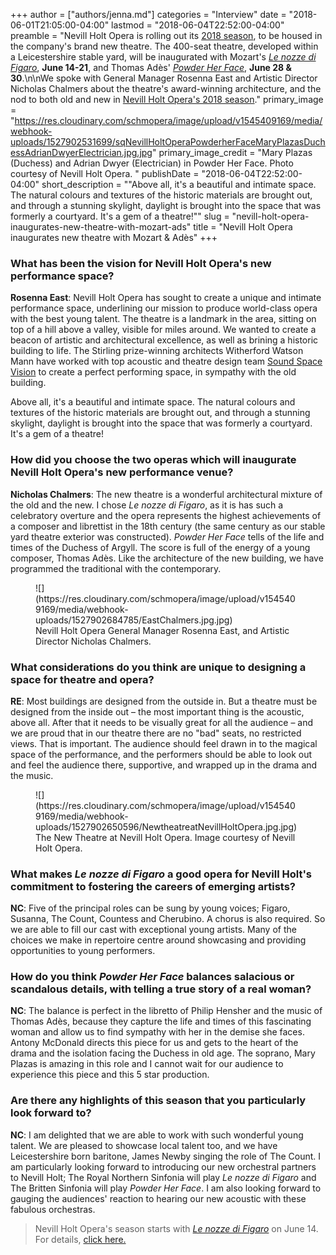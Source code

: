 +++
author = ["authors/jenna.md"]
categories = "Interview"
date = "2018-06-01T21:05:00-04:00"
lastmod = "2018-06-04T22:52:00-04:00"
preamble = "Nevill Holt Opera is rolling out its [2018 season](https://www.nevillholtopera.co.uk/whats-on), to be housed in the company's brand new theatre. The 400-seat theatre, developed within a Leicestershire stable yard, will be inaugurated with Mozart's [*Le nozze di Figaro*](https://www.nevillholtopera.co.uk/whats-on/le-nozze-di-figaro), **June 14-21**, and Thomas Adès' [*Powder Her Face*](https://www.nevillholtopera.co.uk/whats-on/powder-her-face), **June 28 & 30**.\n\nWe spoke with General Manager Rosenna East and Artistic Director Nicholas Chalmers about the theatre's award-winning architecture, and the nod to both old and new in [Nevill Holt Opera's 2018 season](https://www.nevillholtopera.co.uk/whats-on)."
primary_image = "https://res.cloudinary.com/schmopera/image/upload/v1545409169/media/webhook-uploads/1527902531699/sqNevillHoltOperaPowderherFaceMaryPlazasDuchessAdrianDwyerElectrician.jpg.jpg"
primary_image_credit = "Mary Plazas (Duchess) and Adrian Dwyer (Electrician) in Powder Her Face. Photo courtesy of Nevill Holt Opera. "
publishDate = "2018-06-04T22:52:00-04:00"
short_description = "&quot;Above all, it&#039;s a beautiful and intimate space. The natural colours and textures of the historic materials are brought out, and through a stunning skylight, daylight is brought into the space that was formerly a courtyard. It&#039;s a gem of a theatre!&quot;"
slug = "nevill-holt-opera-inaugurates-new-theatre-with-mozart-ads"
title = "Nevill Holt Opera inaugurates new theatre with Mozart &amp; Adès"
+++

### What has been the vision for Nevill Holt Opera's new performance space?

**Rosenna East**: Nevill Holt Opera has sought to create a unique and intimate performance space, underlining our mission to produce world-class opera with the best young talent. The theatre is a landmark in the area, sitting on top of a hill above a valley, visible for miles around. We wanted to create a beacon of artistic and architectural excellence, as well as brining a historic building to life. The Stirling prize-winning architects Witherford Watson Mann have worked with top acoustic and theatre design team [Sound Space Vision](http://www.soundspacevision.com/) to create a perfect performing space, in sympathy with the old building.

Above all, it's a beautiful and intimate space. The natural colours and textures of the historic materials are brought out, and through a stunning skylight, daylight is brought into the space that was formerly a courtyard. It's a gem of a theatre!

### How did you choose the two operas which will inaugurate Nevill Holt Opera's new performance venue?

**Nicholas Chalmers**: The new theatre is a wonderful architectural mixture of the old and the new. I chose *Le nozze di Figaro*, as it is has such a celebratory overture and the opera represents the highest achievements of
a composer and librettist in the 18th century (the same century as our stable yard theatre exterior was constructed). *Powder Her Face* tells of the life and times of the Duchess of Argyll. The score is full of the energy of a young composer, Thomas Adès. Like the architecture of the new building, we have programmed the traditional with the contemporary.

<figure data-type="image">
![](https://res.cloudinary.com/schmopera/image/upload/v1545409169/media/webhook-uploads/1527902684785/EastChalmers.jpg.jpg)
<figcaption>Nevill Holt Opera General Manager Rosenna East, and Artistic Director Nicholas Chalmers.</figcaption>
</figure>

### What considerations do you think are unique to designing a space for theatre and opera?

**RE**: Most buildings are designed from the outside in. But a theatre must be designed from the inside out – the most important thing is the acoustic, above all. After that it needs to be visually great for all the audience – and we are proud that in our theatre there are no "bad" seats, no restricted views. That is important. The audience should feel drawn in to the magical space of the performance, and the performers should be able to look out and feel the audience there, supportive, and wrapped up in the drama and the music.

<figure data-type="image">
![](https://res.cloudinary.com/schmopera/image/upload/v1545409169/media/webhook-uploads/1527902650596/NewtheatreatNevillHoltOpera.jpg.jpg)
<figcaption>The New Theatre at Nevill Holt Opera. Image courtesy of Nevill Holt Opera.</figcaption>
</figure>

### What makes *Le nozze di Figaro* a good opera for Nevill Holt's commitment to fostering the careers of emerging artists?

**NC**: Five of the principal roles can be sung by young voices; Figaro, Susanna, The Count, Countess and Cherubino. A chorus is also required. So we are able to fill our cast with exceptional young artists. Many of the choices we make in repertoire centre around showcasing and providing opportunities to young performers.

### How do you think *Powder Her Face* balances salacious or scandalous details, with telling a true story of a real woman?

**NC**: The balance is perfect in the libretto of Philip Hensher and the music of Thomas Adès, because they capture the life and times of this fascinating woman and allow us to find sympathy with her in the demise she faces. Antony McDonald directs this piece for us and gets to the heart of the drama and the isolation facing the Duchess in old age. The soprano, Mary Plazas is amazing in this role and I cannot wait for our audience to experience this piece and this 5 star production.

### Are there any highlights of this season that you particularly look forward to?

**NC**: I am delighted that we are able to work with such wonderful young talent. We are pleased to showcase local talent too, and we have Leicestershire born baritone, James Newby singing the role of The Count. I am particularly looking forward to introducing our new orchestral partners to Nevill Holt; The Royal Northern Sinfonia will play *Le nozze di Figaro* and The Britten Sinfonia will play *Powder Her Face*. I am also looking forward to gauging the audiences' reaction to hearing our new acoustic with these fabulous orchestras.

>Nevill Holt Opera's season starts with [*Le nozze di Figaro*](https://www.nevillholtopera.co.uk/whats-on/le-nozze-di-figaro) on June 14. For details, [click here.](https://www.nevillholtopera.co.uk/whats-on)
